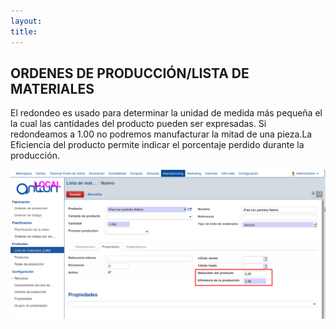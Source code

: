 ```yaml
---
layout: 
title:
---
```


## ORDENES DE PRODUCCIÓN/LISTA DE MATERIALES

 El redondeo es usado para determinar la unidad de medida más pequeña el la cual las cantidades del producto pueden ser expresadas.  Si redondeamos a 1.00 no podremos manufacturar la mitad de una pieza.La Eficiencia del producto permite indicar el porcentaje perdido durante la producción. 

![Image description](images/img_005.png)
